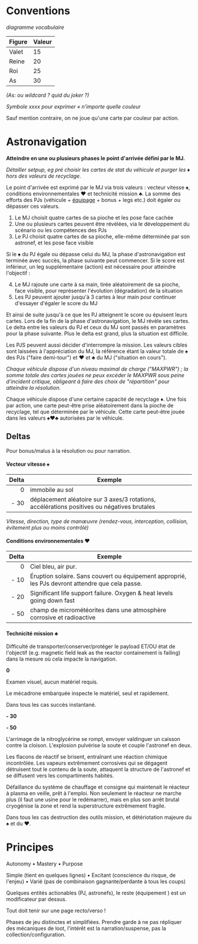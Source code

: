 # Conventions

*diagramme vocabulaire*

| Figure | Valeur |
| ------ | ------ |
| Valet  | 15     |
| Reine  | 20     |
| Roi    | 25     |
| As     | 30     |

*(As: ou wildcard ? quid du joker ?)*

*Symbole xxxx pour exprimer « n’importe quelle couleur*

Sauf mention contraire, on ne joue qu'une carte par couleur par action.

# Astronavigation

**Atteindre en une ou plusieurs phases le point d'arrivée défini par le MJ.**

*Détailler setpup, eg pré choisir les cartes de stat du véhicule et purger les ♦︎ hors des valeurs de recyclage.*

Le point d'arrivée est exprimé par le MJ via trois valeurs : vecteur vitesse ♠︎, conditions environnementales ♥︎ et technicité mission ♣︎. La somme des efforts des PJs (véhicule + [équipage](Personnages.md) + bonus + legs etc.) doit égaler ou dépasser ces valeurs.

1. Le MJ choisit quatre cartes de sa pioche et les pose face cachée
2. Une ou plusieurs cartes peuvent être révélées, via le développement du scénario ou les compétences des PJs
3. Le PJ choisit quatre cartes de sa pioche, elle-même déterminée par son astronef, et les pose face visible

Si le ♠︎ du PJ égale ou dépasse celui du MJ, la phase d'astronavigation est terminée avec succès, la phase suivante peut commencer.
Si le score est inférieur, un leg supplémentaire (action) est nécessaire pour atteindre l'objectif :

4. Le MJ rajoute une carte à sa main, tirée aléatoirement de sa pioche, face visible, pour représenter l'évolution (dégradation) de la situation
5. Les PJ peuvent ajouter jusqu'à 3 cartes à leur main pour continuer d'essayer d'égaler le score du MJ

Et ainsi de suite jusqu'à ce que les PJ atteignent le score ou épuisent leurs cartes. Lors de la fin de la phase d'astronavigation, le MJ révèle ses cartes. Le delta entre les valeurs du PJ et ceux du MJ sont passés en paramètres pour la phase suivante. Plus le delta est grand, plus la situation est difficile.

Les PJS peuvent aussi décider d'interrompre la mission. Les valeurs cibles sont laissées à l'appréciation du MJ, la référence étant la valeur totale de ♠︎ des PJs ("faire demi-tour") et ♥︎ et ♣︎ du MJ ("situation en cours").

*Chaque véhicule dispose d'un niveau maximal de charge ("MAXPWR") ; la somme totale des cartes jouées ne peux excéder le MAXPWR sous peine d'incident critique, obligeant à faire des choix de "répartition" pour atteindre la résolution.*

Chaque véhicule dispose d'une certaine capacité de recyclage ♦︎. Une fois par action, une carte peut-être prise aléatoirement dans la pioche de recyclage, tel que déterminée par le véhicule. Cette carte peut-être jouée dans les valeurs ♠︎♥︎♣︎ autorisées par le véhicule.

## Deltas

Pour bonus/malus à la résolution ou pour narration.

#### Vecteur vitesse ♠︎

| Delta | Exemple |
| ----: | ------- |
| 0     | immobile au sol |
| - 30  | déplacement aléatoire sur 3 axes/3 rotations, accélérations positives ou négatives brutales |

*Vitesse, direction, type de manœuvre (rendez-vous, interception, collision, évitement plus ou moins contrôlé)*

#### Conditions environnementales ♥︎

| Delta | Exemple |
| ----: | ------- |
| 0     | Ciel bleu, air pur.  |
| - 10  | Éruption solaire. Sans couvert ou équipement approprié, les PJs devront attendre que cela passe. |
| - 20  | Significant life support failure. Oxygen & heat levels going down fast |
| - 50  | champ de micrométéorites dans une atmosphère corrosive et radioactive |

#### Technicité mission ♣︎

Difficulté de transporter/conserver/protéger le payload ET/OU état de l'objectif (e.g. magnetic field leak as the reactor containement is failing) dans la mesure où cela impacte la navigation.

**0**

Examen visuel, aucun matériel requis.

Le mécadrone embarquée inspecte le matériel, seul et rapidement.

Dans tous les cas succès instantané.

**- 30**



**- 50**

L'arrimage de la nitroglycérine se rompt, envoyer valdinguer un caisson contre la cloison. L'explosion pulvérise la soute et couple l'astronef en deux.

Les flacons de réactif se brisent, entraînant une réaction chimique incontrôlée. Les vapeurs extrêmement corrosives qui se dégagent détruisent tout le contenu de la soute, attaquent la structure de l'astronef et se diffusent vers les compartiments habités.

Défaillance du système de chauffage et consigne qui maintenait le réacteur à plasma en veille, prêt à l'emploi. Non seulement le réacteur ne marche plus (il faut une usine pour le redémarrer), mais en plus son arrêt brutal cryogénise la zone et rend la superstructure extrêmement fragile. 

Dans tous les cas destruction des outils mission, et détériotation majeure du ♠︎ et du ♥︎.

# Principes

Autonomy • Mastery • Purpose

Simple (tient en quelques lignes) • Excitant (conscience du risque, de l'enjeu) • Varié (pas de combinaison gagnante/perdante à tous les coups)

Quelques entités actionables (PJ, astronefs), le reste (équipement ) est un modificateur par dessus.

Tout doit tenir sur une page recto/verso !

Phases de jeu distinctes et simplifiées. Prendre garde à ne pas répliquer des mécaniques de loot, l'intérêt est la narration/suspense, pas la collection/configuration.